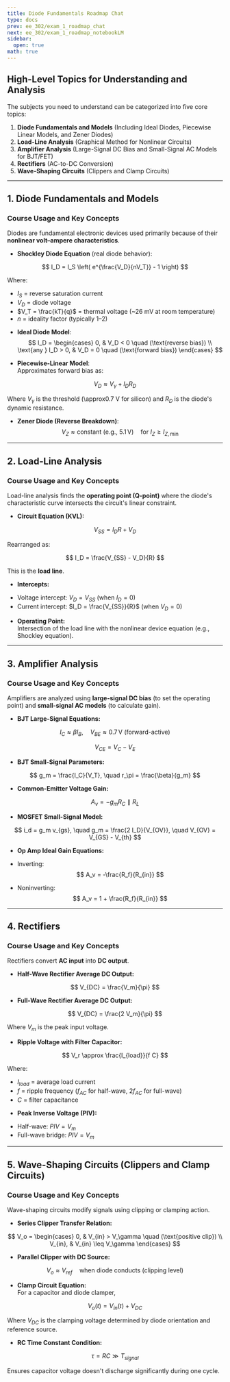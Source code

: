 ```yaml
---
title: Diode Fundamentals Roadmap Chat
type: docs
prev: ee_302/exam_1_roadmap_chat
next: ee_302/exam_1_roadmap_notebookLM
sidebar:
  open: true
math: true
---
```


## High-Level Topics for Understanding and Analysis

The subjects you need to understand can be categorized into five core topics:

1.  **Diode Fundamentals and Models** (Including Ideal Diodes, Piecewise Linear Models, and Zener Diodes)  
2.  **Load-Line Analysis** (Graphical Method for Nonlinear Circuits)  
3.  **Amplifier Analysis** (Large-Signal DC Bias and Small-Signal AC Models for BJT/FET)  
4.  **Rectifiers** (AC-to-DC Conversion)  
5.  **Wave-Shaping Circuits** (Clippers and Clamp Circuits)  

---

## 1. Diode Fundamentals and Models

### Course Usage and Key Concepts
Diodes are fundamental electronic devices used primarily because of their **nonlinear volt–ampere characteristics**.  

* **Shockley Diode Equation** (real diode behavior):

$$
I_D = I_S \left( e^{\frac{V_D}{nV_T}} - 1 \right)
$$

Where:  
- $I_S$ = reverse saturation current  
- $V_D$ = diode voltage  
- $V_T = \frac{kT}{q}$ = thermal voltage (~26 mV at room temperature)  
- $n$ = ideality factor (typically 1–2)  

* **Ideal Diode Model**:
$$
I_D =
\begin{cases}
0, & V_D < 0 \quad (\text{reverse bias}) \\
\text{any } I_D > 0, & V_D = 0 \quad (\text{forward bias})
\end{cases}
$$

* **Piecewise-Linear Model**:  
Approximates forward bias as:

$$
V_D \approx V_\gamma + I_D R_D
$$

Where $V_\gamma$ is the threshold (\approx0.7 V for silicon) and $R_D$ is the diode's dynamic resistance.  

* **Zener Diode (Reverse Breakdown)**:
$$
V_Z \approx \text{constant (e.g., } 5.1 \, \text{V)} \quad \text{for } I_Z \geq I_{Z,\text{min}}
$$

---

## 2. Load-Line Analysis

### Course Usage and Key Concepts
Load-line analysis finds the **operating point (Q-point)** where the diode's characteristic curve intersects the circuit's linear constraint.  

* **Circuit Equation (KVL):**

$$
V_{SS} = I_D R + V_D
$$

Rearranged as:

$$
I_D = \frac{V_{SS} - V_D}{R}
$$

This is the **load line**.

* **Intercepts:**
- Voltage intercept: $V_D = V_{SS}$ (when $I_D = 0$)  
- Current intercept: $I_D = \frac{V_{SS}}{R}$ (when $V_D = 0$)

* **Operating Point:**  
Intersection of the load line with the nonlinear device equation (e.g., Shockley equation).

---

## 3. Amplifier Analysis

### Course Usage and Key Concepts
Amplifiers are analyzed using **large-signal DC bias** (to set the operating point) and **small-signal AC models** (to calculate gain).  

* **BJT Large-Signal Equations:**

$$
I_C \approx \beta I_B, \quad V_{BE} \approx 0.7 \, \text{V (forward-active)}
$$

$$
V_{CE} = V_C - V_E
$$

* **BJT Small-Signal Parameters:**

$$
g_m = \frac{I_C}{V_T}, \quad r_\pi = \frac{\beta}{g_m}
$$

* **Common-Emitter Voltage Gain:**

$$
A_v = -g_m R_C \parallel R_L
$$

* **MOSFET Small-Signal Model:**

$$
i_d = g_m v_{gs}, \quad g_m = \frac{2 I_D}{V_{OV}}, \quad V_{OV} = V_{GS} - V_{th}
$$

* **Op Amp Ideal Gain Equations:**

- Inverting:  
$$
A_v = -\frac{R_f}{R_{in}}
$$

- Noninverting:  
$$
A_v = 1 + \frac{R_f}{R_{in}}
$$

---

## 4. Rectifiers

### Course Usage and Key Concepts
Rectifiers convert **AC input** into **DC output**.  

* **Half-Wave Rectifier Average DC Output:**

$$
V_{DC} = \frac{V_m}{\pi}
$$

* **Full-Wave Rectifier Average DC Output:**

$$
V_{DC} = \frac{2 V_m}{\pi}
$$

Where $V_m$ is the peak input voltage.

* **Ripple Voltage with Filter Capacitor:**

$$
V_r \approx \frac{I_{load}}{f C}
$$

Where:  
- $I_{load}$ = average load current  
- $f$ = ripple frequency ($f_{AC}$ for half-wave, $2f_{AC}$ for full-wave)  
- $C$ = filter capacitance  

* **Peak Inverse Voltage (PIV):**
- Half-wave: $PIV = V_m$  
- Full-wave bridge: $PIV = V_m$  

---

## 5. Wave-Shaping Circuits (Clippers and Clamp Circuits)

### Course Usage and Key Concepts
Wave-shaping circuits modify signals using clipping or clamping action.  

* **Series Clipper Transfer Relation:**

$$
V_o =
\begin{cases}
0, & V_{in} > V_\gamma \quad (\text{positive clip}) \\
V_{in}, & V_{in} \leq V_\gamma
\end{cases}
$$

* **Parallel Clipper with DC Source:**

$$
V_o \approx V_{ref} \quad \text{when diode conducts (clipping level)}
$$

* **Clamp Circuit Equation:**  
For a capacitor and diode clamper,

$$
V_o(t) = V_{in}(t) + V_{DC}
$$

Where $V_{DC}$ is the clamping voltage determined by diode orientation and reference source.

* **RC Time Constant Condition:**

$$
\tau = RC \gg T_{signal}
$$

Ensures capacitor voltage doesn't discharge significantly during one cycle.